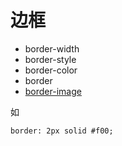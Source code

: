 # 边框
* border-width
* border-style
* border-color
* border
* [border-image](https://developer.mozilla.org/en-US/docs/Web/CSS/border-image)

如
```
border: 2px solid #f00;
```

